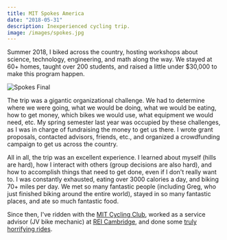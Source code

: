 ```yaml
---
title: MIT Spokes America
date: "2018-05-31"
description: Inexperienced cycling trip.
image: /images/spokes.jpg
---
```


Summer 2018, I biked across the country, hosting workshops about science, technology, engineering, and math along the way. We stayed at 60+ homes, taught over 200 students, and raised a little under $30,000 to make this program happen.

![Spokes Final](/images/spokes.jpg)

The trip was a gigantic organizational challenge. We had to determine where we were going, what we would be doing, what we would be eating, how to get money, which bikes we would use, what equipment we would need, etc. My spring semester last year was occupied by these challenges, as I was in charge of fundraising the money to get us there. I wrote grant proposals, contacted advisors, friends, etc., and organized a crowdfunding campaign to get us across the country.

All in all, the trip was an excellent experience. I learned about myself (hills are hard), how I interact with others (group decisions are also hard), and how to accomplish things that need to get done, even if I don't really want to. I was constantly exhausted, eating over 3000 calories a day, and biking 70+ miles per day. We met so many fantastic people (including Greg, who just finished biking around the entire world), stayed in so many fantastic places, and ate so much fantastic food.

Since then, I've ridden with the [MIT Cycling Club](https://cycling.mit.edu/), worked as a service advisor (JV bike mechanic) at [REI Cambridge](https://www.rei.com/newsroom/article/rei-co-op-set-to-open-new-store-in-cambridge-massachusetts), and done some [truly horrifying rides](https://cycling.mit.edu/blog/2022/09/30/2022-mount-washington-hill-climb/).
